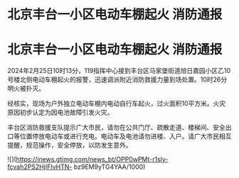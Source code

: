 # 北京丰台一小区电动车棚起火 消防通报

# 北京丰台一小区电动车棚起火 消防通报

2024年2月25日10时13分，119指挥中心接到丰台区马家堡街道旭日嘉园小区乙10号楼北侧电动车棚起火的报警，迅速调派附近消防救援力量到场处置。10时26分明火被扑灭。

经核实，现场为户外独立电动车棚内电动自行车起火，过火面积10平方米。火灾原因初步认定为因电池故障引发火灾。

丰台区消防救援支队提示广大市民，请勿在公共门厅、疏散走道、楼梯间、安全出口等位置停放电动车或进行充电。电动车及电池请勿进楼、入户。请广大市民相互提醒，规范操作，安全停放，以防发生意外。

![](https://inews.gtimg.com/news_bt/OPP0wPMt-r1sly-fcvah2PS2HjIFIvHTN-
bz9EM9yTG4YAA/1000)

